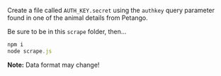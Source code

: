 Create a file called `AUTH_KEY.secret` using the `authkey` query parameter found in one of the animal details from Petango.

Be sure to be in this `scrape` folder, then...

```js
npm i
node scrape.js
```

**Note:** Data format may change!